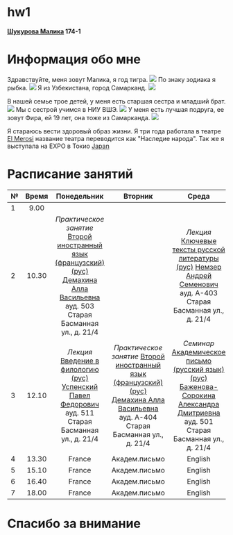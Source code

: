 # hw1
**[Шукурова Малика](https://vk.com/id237012356) 174-1**
# **Информация обо мне**
Здравствуйте, меня зовут Малика, я год тигра.
![](https://s1.1zoom.ru/big0/729/Tigers_Painting_Art_Head_White_Glance_533926_1280x954.jpg)
По знаку зодиака я рыбка.
![](http://heaclub.ru/tim/c26c62736282b538aeffe48a7379377a/ribi-vosprinimayut-chuzhuyu-bedu-kak-svoyu.jpg) 
Я из Узбекистана, город Самарканд.
![](https://s00.yaplakal.com/pics/pics_original/4/1/2/3203214.jpg)

В нашей семье трое детей, у меня есть старшая сестра и младший брат.
![](https://pp.userapi.com/c638816/v638816061/f8f4/tesUc4efZW4.jpg)
Мы с сестрой учимся в НИУ ВШЭ.
![](http://studygu.ru/images/university/blazon/55df85b5965c2.jpg)
У меня есть лучшая подруга, ее зовут Фира, ей 19 лет, она тоже из Самарканда.
![](https://pp.userapi.com/c840731/v840731388/4a602/Zq0w6Zcme80.jpg)

Я стараюсь вести здоровый образ жизни. Я три года работала в театре [El Merosi](http://samcity.uz/catalog/item/teatr-istoricheskogo-kostyuma-el-merosi-el-merosi) название театра переводится как "Наследие народа". Так же я выступала на EXPO в Токио 
[Japan](https://www.nippo.co.jp/eng/n-expo016/ne16_a.htm)

# **Расписание занятий**
**№**|**Время**|**Понедельник**|**Вторник**|**Среда**|**Четверг**|**Пятница**|**Суббота**|
---|:---:|:---:|:---:|:---:|:---:|:---:|---:
1|9.00| | | | | | |
2|10.30| *Практическое занятие* [Второй иностранный язык (французский) (рус)](https://www.hse.ru/edu/courses/205510688) [Демахина Алла Васильевна](https://www.hse.ru/org/persons/210663239)  ауд. 503 Старая Басманная ул., д. 21/4| |*Лекция* [Ключевые тексты русской литературы (рус)](https://www.hse.ru/edu/courses/205519220) [Немзер Андрей Семенович](https://www.hse.ru/org/persons/135562)  ауд. А-403 Старая Басманная ул., д. 21/4| |*Лекция* [Цифровая грамотность (рус)](https://www.hse.ru/edu/courses/?ptm=1884091544) [Орехов Борис Валерьевич](https://www.hse.ru/staff/borekhov)  ауд. 501 Старая Басманная ул., д. 21/4| |
3|12.10|*Лекция* [Введение в филологию (рус)](https://www.hse.ru/edu/courses/205520477) [Успенский Павел Федорович](https://www.hse.ru/org/persons/132998458) ауд. 511 Старая Басманная ул., д. 21/4|*Практическое занятие* [Второй иностранный язык (французский) (рус)](https://www.hse.ru/edu/courses/205510688) [Демахина Алла Васильевна](https://www.hse.ru/org/persons/210663239) ауд. А-404 Старая Басманная ул., д. 21/4|*Семинар* [Академическое письмо (русский язык) (рус)](https://www.hse.ru/edu/courses/205507082) [Баженова-Сорокина Александра Дмитриевна](https://www.hse.ru/org/persons/141566291) ауд. 501 Старая Басманная ул., д. 21/4|*Практическое занятие* [Английский язык (рус)](https://www.hse.ru/edu/courses/?ptm=1724239751) [Тренихина Мария Павловна](https://www.hse.ru/org/persons/65854983) ауд. 509 Старая Басманная ул., д. 21/4|*Семинар* [Введение в филологию (рус)](https://www.hse.ru/edu/courses/205520477) [Успенский Павел Федорович](https://www.hse.ru/org/persons/132998458) ауд. 503 Старая Басманная ул., д. 21/4| |
4|13.30|France|Академ.письмо|English|нет пар|Филология|НИС|
5|15.10|France|Академ.письмо|English|нет пар|Филология|НИС|
6|16.40|France|Академ.письмо|English|нет пар|Филология|НИС|
7|18.00|France|Академ.письмо|English|нет пар|Филология|НИС|

# Спасибо за внимание
